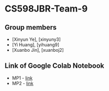 # CS598JBR-Team-9

## Group members
- [Xinyun Ye], [xinyuny3]
- [Yi Huang], [yihuang9]
- [Xuanbo Jin], [xuanboj2]

## Link of Google Colab Notebook
- MP1 - [link](https://colab.research.google.com/drive/1C8Hh7bjTIQ0ETjAmL_xvoMkCaFqD19GF?usp=sharing#scrollTo=m2IyZhusX891)
- MP2 - [link](https://colab.research.google.com/drive/1cijisT2C9mxGjfi5xH1DekE5d9WSTjH_?usp=sharing#scrollTo=R1ux2KD4yEdk)